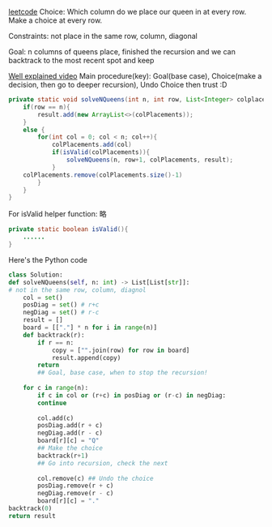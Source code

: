 [leetcode](https://leetcode.com/problems/n-queens/)
Choice: 
Which column do we place our queen in at every row. Make a choice at every row.

Constraints:
not place in the same row, column, diagonal

Goal:
n columns of queens place, finished the recursion and we can backtrack to the most recent spot and keep 


[Well explained video](https://www.youtube.com/watch?v=wGbuCyNpxIg&ab_channel=BackToBackSWE)
Main procedure(key): Goal(base case), Choice(make a decision, then go to deeper recursion), Undo Choice
then trust :D
```java
private static void solveNQueens(int n, int row, List<Integer> colplacements, List<List<Integer>> result){
	if(row == n){
		result.add(new ArrayList<>(colPlacements));
	}
	else {
		for(int col = 0; col < n; col++){
			colPlacements.add(col)
			if(isValid(colPlacements)){
				solveNQueens(n, row+1, colPlacements, result);
			}
	colPlacements.remove(colPlacements.size()-1)
		}
	}
}
```

For isValid helper function: 略
```java
private static boolean isValid(){
	......
}
```

Here's the Python code 
```python
class Solution:
def solveNQueens(self, n: int) -> List[List[str]]:
# not in the same row, column, diagnol
	col = set()
	posDiag = set() # r+c
	negDiag = set() # r-c
	result = []
	board = [["."] * n for i in range(n)]
	def backtrack(r):
		if r == n:
			copy = ["".join(row) for row in board]
			result.append(copy)
		return 
		## Goal, base case, when to stop the recursion!
	
	for c in range(n):
		if c in col or (r+c) in posDiag or (r-c) in negDiag:
		continue
	
		col.add(c) 
		posDiag.add(r + c)	
		negDiag.add(r - c)
		board[r][c] = "Q"
		## Make the choice	
		backtrack(r+1) 
		## Go into recursion, check the next
		
		col.remove(c) ## Undo the choice
		posDiag.remove(r + c)	
		negDiag.remove(r - c)
		board[r][c] = "."
backtrack(0)
return result
```